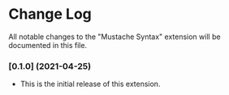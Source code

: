 # Change Log
All notable changes to the "Mustache Syntax" extension will be documented in this file.

### [0.1.0] (2021-04-25)
* This is the initial release of this extension.